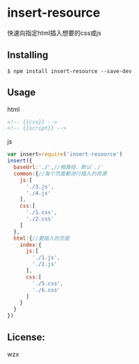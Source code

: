 # insert-resource

快速向指定html插入想要的css或js

## Installing

```
$ npm install insert-resource --save-dev
```

## Usage
html
```html
<!-- {{css}} -->
<!-- {{script}} -->
```
js
```js
var insert=require('insert-resource')
insert({
  baseUrl:'./',//根路径，默认'./'
  common:{//每个页面都进行插入的资源
    js:[
      './3.js',
      './4.js'
    ],
    css:[
      './1.css',
      './2.css'
    ]
  },
  html:{//要插入的页面
    index:{
      js:[
        './1.js',
        './2.js'
      ],
      css:[
        './5.css',
        './6.css'
      ]
    }
  }
})
```

## License:
wzx
